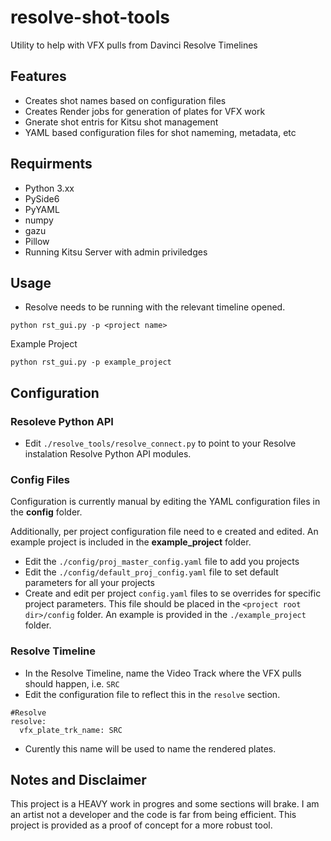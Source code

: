 # resolve-shot-tools
Utility to help with VFX pulls from Davinci Resolve Timelines

## Features
- Creates shot names based on configuration files
- Creates Render jobs for generation of plates for VFX work
- Gnerate shot entris for Kitsu shot management
- YAML based configuration files for shot nameming, metadata, etc

## Requirments
- Python 3.xx
- PySide6
- PyYAML
- numpy
- gazu
- Pillow
- Running Kitsu Server with admin priviledges 


## Usage
- Resolve needs to be running with the relevant timeline opened.
```
python rst_gui.py -p <project name>
```
Example Project
```
python rst_gui.py -p example_project
```
## Configuration
### Resoleve Python API
- Edit ```./resolve_tools/resolve_connect.py``` to point to your Resolve instalation Resolve Python API modules.
  
### Config Files
Configuration is currently manual by editing the YAML configuration files in the **config** folder.

Additionally, per project configuration file need to e created and edited. An example project is included in the **example_project** folder.

- Edit the ```./config/proj_master_config.yaml``` file to add you projects
- Edit the ```./config/default_proj_config.yaml``` file to set default parameters for all your projects
- Create and edit per project ```config.yaml``` files to se overrides for specific project parameters. This file should be placed in the ```<project root dir>/config``` folder. An example is provided in the ```./example_project``` folder.

### Resolve Timeline

- In the Resolve Timeline, name the Video Track where the VFX pulls should happen, i.e. ```SRC```
- Edit the configuration file to reflect this in the ```resolve``` section.
```
#Resolve
resolve:
  vfx_plate_trk_name: SRC  
```
- Curently this name will be used to name the rendered plates.

## Notes and Disclaimer 
This project is a HEAVY work in progres and some sections will brake. I am an artist not a developer and the code is far from being efficient. This project is provided as a proof of concept for a more robust tool.
